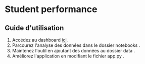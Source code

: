 # Student performance


## Guide d'utilisation

1. Accédez au dashboard [ici](https://share.streamlit.io/jeremychoppe/student_performance/app.py).
2. Parcourez l'analyse des données dans le dossier notebooks .
3. Maintenez l'outil en ajoutant des données au dossier data .
4. Améliorez l'application en modifiant le fichier app.py .
